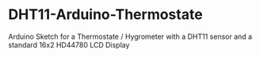 DHT11-Arduino-Thermostate
=========================

Arduino Sketch for a Thermostate / Hygrometer with a DHT11 sensor and a standard 16x2 HD44780 LCD Display
